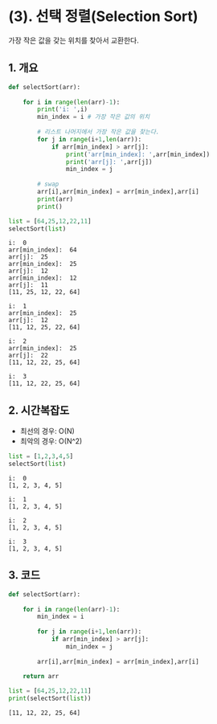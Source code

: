 # (3). 선택 정렬(Selection Sort)

가장 작은 값을 갖는 위치를 찾아서 교환한다.

## 1. 개요


```python
def selectSort(arr):
    
    for i in range(len(arr)-1):
        print('i: ',i)
        min_index = i # 가장 작은 값의 위치
        
        # 리스트 나머지에서 가장 작은 값을 찾는다.
        for j in range(i+1,len(arr)):
            if arr[min_index] > arr[j]:
                print('arr[min_index]: ',arr[min_index])
                print('arr[j]: ',arr[j])
                min_index = j
        
        # swap
        arr[i],arr[min_index] = arr[min_index],arr[i]
        print(arr)
        print()
```


```python
list = [64,25,12,22,11]
selectSort(list)
```

    i:  0
    arr[min_index]:  64
    arr[j]:  25
    arr[min_index]:  25
    arr[j]:  12
    arr[min_index]:  12
    arr[j]:  11
    [11, 25, 12, 22, 64]
    
    i:  1
    arr[min_index]:  25
    arr[j]:  12
    [11, 12, 25, 22, 64]
    
    i:  2
    arr[min_index]:  25
    arr[j]:  22
    [11, 12, 22, 25, 64]
    
    i:  3
    [11, 12, 22, 25, 64]
    
    

## 2. 시간복잡도

* 최선의 경우: O(N)
* 최악의 경우: O(N^2)


```python
list = [1,2,3,4,5]
selectSort(list)
```

    i:  0
    [1, 2, 3, 4, 5]
    
    i:  1
    [1, 2, 3, 4, 5]
    
    i:  2
    [1, 2, 3, 4, 5]
    
    i:  3
    [1, 2, 3, 4, 5]
    
    

## 3. 코드


```python
def selectSort(arr):
    
    for i in range(len(arr)-1):
        min_index = i
        
        for j in range(i+1,len(arr)):
            if arr[min_index] > arr[j]:
                min_index = j
        
        arr[i],arr[min_index] = arr[min_index],arr[i]
        
    return arr
```


```python
list = [64,25,12,22,11]
print(selectSort(list))
```

    [11, 12, 22, 25, 64]
    
